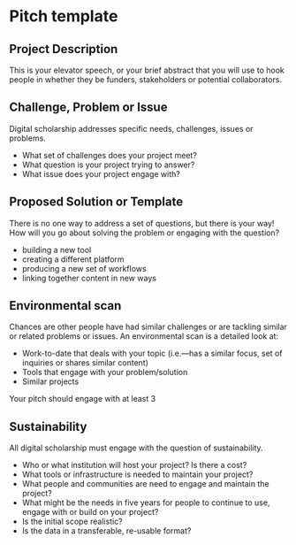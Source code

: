 # Pitch template

## Project Description

This is your elevator speech, or your brief abstract that you will use to hook people in whether they be funders, stakeholders or potential collaborators.

## Challenge, Problem or Issue

Digital scholarship addresses specific needs, challenges, issues or problems.

- What set of challenges does your project meet?
- What question is your project trying to answer?
- What issue does your project engage with?

## Proposed Solution or Template

There is no one way to address a set of questions, but there is your way! How will you go about solving the problem or engaging with the question?

- building a new tool
- creating a different platform
- producing a new set of workflows
- linking together content in new ways

## Environmental scan

Chances are other people have had similar challenges or are tackling similar or related problems or issues. An environmental scan is a detailed look at:
- Work-to-date that deals with your topic (i.e.—has a similar focus, set of inquiries or shares similar content)
- Tools that engage with your problem/solution
- Similar projects

Your pitch should engage with at least 3

## Sustainability

All digital scholarship must engage with the question of sustainability.

- Who or what institution will host your project? Is there a cost?
- What tools or infrastructure is needed to maintain your project?
- What people and communities are need to engage and maintain the project?
- What might be the needs in five years for people to continue to use, engage with or build on your project?
- Is the initial scope realistic?
- Is the data in a transferable, re-usable format?
